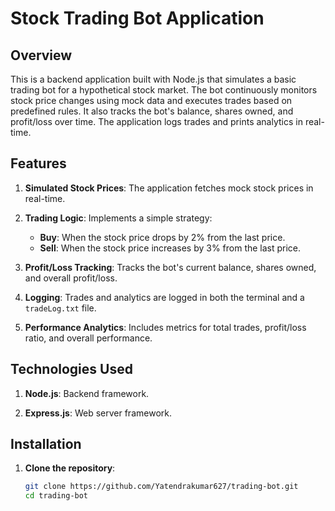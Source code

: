 # Stock Trading Bot Application

## Overview
This is a backend application built with Node.js that simulates a basic trading bot for a hypothetical stock market. The bot continuously monitors stock price changes using mock data and executes trades based on predefined rules. It also tracks the bot's balance, shares owned, and profit/loss over time. The application logs trades and prints analytics in real-time.

## Features
1. **Simulated Stock Prices**: The application fetches mock stock prices in real-time.
   
2. **Trading Logic**: Implements a simple strategy:
   - **Buy**: When the stock price drops by 2% from the last price.
   - **Sell**: When the stock price increases by 3% from the last price.

3. **Profit/Loss Tracking**: Tracks the bot's current balance, shares owned, and overall profit/loss.

4. **Logging**: Trades and analytics are logged in both the terminal and a `tradeLog.txt` file.

5. **Performance Analytics**: Includes metrics for total trades, profit/loss ratio, and overall performance.

## Technologies Used
1. **Node.js**: Backend framework.
   
2. **Express.js**: Web server framework.

## Installation
1. **Clone the repository**:
   ```bash
   git clone https://github.com/Yatendrakumar627/trading-bot.git
   cd trading-bot

